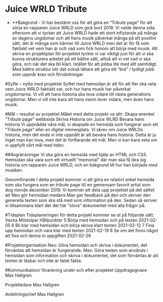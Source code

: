 # Juice WRLD Tribute

- **Bakgrund - 
Vi har bestämt oss för att göra en “Tribute page” för att sörja en rapparen Juice WRLD som gick bort 2019. Vi valde denna sida eftersom att vi tycker att Juice WRLD hade ett stort inflytande på många av dagens ungdomar och att hans musik påverkat många på ett positivt sätt, det är många som känner till Juice WRLD men det är för få som faktiskt vet vem han är och vad som fick honom att börja med musik.  Att skriva en projektplan för projektet tyckte vi var viktigt just för att vi ska kunna strukturera arbetet på ett bättre sätt, alltså att vi vet vad vi ska göra, och när det ska bli klart. Istället för att jobba lite med allt samtidigt. Med bättre struktur blir det också lättare att göra ett “bra” / tydligt jobb som uppnår krav och förväntningar.

#Syfte – nytta med projektet
Syftet med hemsidan är att för att fler ska veta vem Juice WRLD faktiskt var, och hur hans musik har påverkat ungdomarna. Vi vill att hans historia ska leva vidare till nästa generations ungdomar. Men vi vill inte bara att hans namn lever vidare, men även hans musik. 

#Mål – resultat av projektet
Målet med detta projekt va attr:
Skapa enenkel “Tribute page” webbsida
Skriva Historia om Juice WLRD
Bevara hans historia
Vi uppnådde våra mål, vi skapade en hemsida som fungerar som ett “Tribute page” eller en digital minnesplats. Vi skrev om Juice WRLDs historia, men det enda vi inte uppnått är att bevara hans historia. Detta är ju inget man kan lova, men det är fortfarande ett mål. Men vi kan bara veta om vi uppfyllt vårt mål med tiden. 

##Avgränsningar 
Vi ska göra en hemsida med hjälp av HTML och CSS. Hemsidan ska vara som ett virtuellt “memorial” där man ska få lära sig historia om rapparen Juice WRLD, och en bakgrund till hur han började med musiken. 

Genomförande
I detta projekt kommer vi att göra en relativt enkel hemsida som ska fungera som en tribute page till en gemensam favorit artist som dog nionde december 2019. Vi kommer att dela upp projektet på det sättet att Neo gör hemsidan medans Max ger feedback på den och skriver den generella texten som ska stå med som information på den. Sedan så skriver vi tillsammans klart det det här “stora“ dokumentet med alla frågor på.


#Tidsplan
Tidsplaneringen för detta projekt kommer se ut på följande sätt:
Vecka
Milstolpar
Hållpunkter
5
Börja med hemsidan och på texten
2021-02-05
6
Bli klar med hemsidan och börja skriva klart texten
2021-02-12
7
Fina upp hemsidan och vara klar med texten
2021-02-19
8
Se om det finns något att fixa och lämna in uppgiften
2021-02-26



#Projektorganisation
Neo: Göra hemsidan och skriva i dokumentet, det förväntas att hemsidan är fungerande.
Max: Göra texten som används i hemsidan som information och skriva i dokumentet, det som förväntas är att texten är läsbar och inte är falsk fakta.

#Kommunikation/ förankring under och efter projektet
	Uppdragsgivare	
Max Hallgren

Projektledare
Max Hallgren

Avdelningschef
	Max Hallgren



